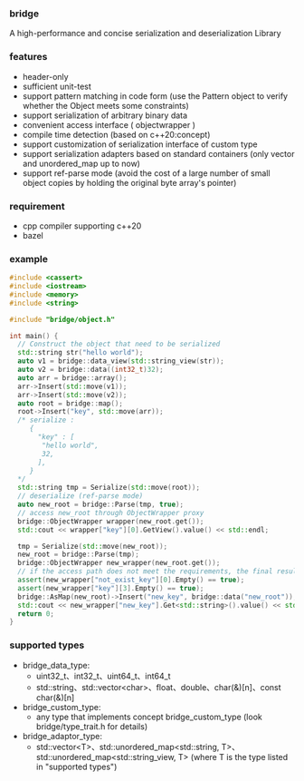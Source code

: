 ### bridge

A high-performance and concise serialization and deserialization Library

### features

* header-only
* sufficient unit-test
* support pattern matching in code form (use the Pattern object to verify whether the Object meets some constraints)
* support serialization of arbitrary binary data
* convenient access interface ( objectwrapper )
* compile time detection (based on c++20:concept)
* support customization of serialization interface of custom type
* support serialization adapters based on standard containers (only vector and unordered_map up to now)
* support ref-parse mode (avoid the cost of a large number of small object copies by holding the original byte array's pointer)

### requirement
* cpp compiler supporting c++20
* bazel

### example 
```c++
#include <cassert>
#include <iostream>
#include <memory>
#include <string>

#include "bridge/object.h"

int main() {
  // Construct the object that need to be serialized
  std::string str("hello world");
  auto v1 = bridge::data_view(std::string_view(str));
  auto v2 = bridge::data((int32_t)32);
  auto arr = bridge::array();
  arr->Insert(std::move(v1));
  arr->Insert(std::move(v2));
  auto root = bridge::map();
  root->Insert("key", std::move(arr));
  /* serialize :
     {
       "key" : [
        "hello world",
        32,
       ],
     }
  */
  std::string tmp = Serialize(std::move(root));
  // deserialize (ref-parse mode)
  auto new_root = bridge::Parse(tmp, true);
  // access new_root through ObjectWrapper proxy
  bridge::ObjectWrapper wrapper(new_root.get());
  std::cout << wrapper["key"][0].GetView().value() << std::endl;

  tmp = Serialize(std::move(new_root));
  new_root = bridge::Parse(tmp);
  bridge::ObjectWrapper new_wrapper(new_root.get());
  // if the access path does not meet the requirements, the final result's Empty() method return true.
  assert(new_wrapper["not_exist_key"][0].Empty() == true);
  assert(new_wrapper["key"][3].Empty() == true);
  bridge::AsMap(new_root)->Insert("new_key", bridge::data("new_root"));
  std::cout << new_wrapper["new_key"].Get<std::string>().value() << std::endl;
  return 0;
}
```

### supported types
* bridge_data_type:
  * uint32_t、int32_t、uint64_t、int64_t
  * std::string、std::vector\<char\>、float、double、char(&)[n]、const char(&)[n]
* bridge_custom_type:
  * any type that implements concept bridge_custom_type (look bridge/type_trait.h for details)
* bridge_adaptor_type:
  * std::vector\<T\>、std::unordered_map<std::string, T>、std::unordered_map<std::string_view, T> (where T is the type listed in "supported types")
